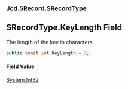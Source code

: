 ### [Jcd.SRecord](Jcd.SRecord.md 'Jcd.SRecord').[SRecordType](Jcd.SRecord.SRecordType.md 'Jcd.SRecord.SRecordType')

## SRecordType.KeyLength Field

The length of the key in characters.

```csharp
public const int KeyLength = 2;
```

#### Field Value
[System.Int32](https://docs.microsoft.com/en-us/dotnet/api/System.Int32 'System.Int32')